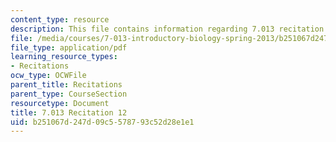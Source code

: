 ```yaml
---
content_type: resource
description: This file contains information regarding 7.013 recitation 12.
file: /media/courses/7-013-introductory-biology-spring-2013/b251067d247d09c5578793c52d28e1e1_MIT7_013S12_Recitation_12.pdf
file_type: application/pdf
learning_resource_types:
- Recitations
ocw_type: OCWFile
parent_title: Recitations
parent_type: CourseSection
resourcetype: Document
title: 7.013 Recitation 12
uid: b251067d-247d-09c5-5787-93c52d28e1e1
---
```

